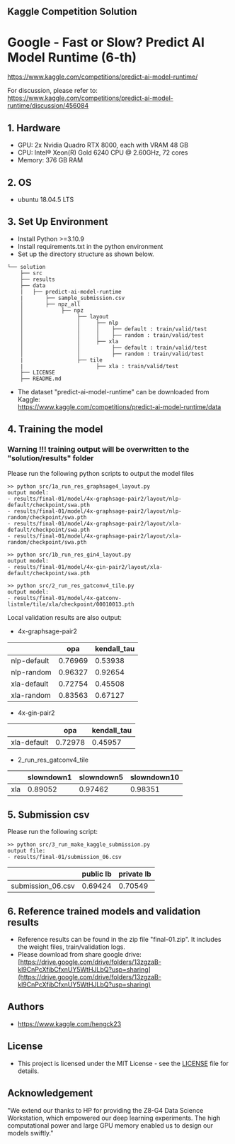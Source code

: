 ## Kaggle Competition Solution
# Google - Fast or Slow? Predict AI Model Runtime (6-th)
https://www.kaggle.com/competitions/predict-ai-model-runtime/

For discussion, please refer to:  
https://www.kaggle.com/competitions/predict-ai-model-runtime/discussion/456084


## 1. Hardware  
- GPU: 2x Nvidia Quadro RTX 8000, each with VRAM 48 GB
- CPU: Intel® Xeon(R) Gold 6240 CPU @ 2.60GHz, 72 cores
- Memory: 376 GB RAM

## 2. OS 
- ubuntu 18.04.5 LTS


## 3. Set Up Environment
- Install Python >=3.10.9
- Install requirements.txt in the python environment
- Set up the directory structure as shown below.
``` 
└── solution
    ├── src 
    ├── results
    ├── data
    |   ├── predict-ai-model-runtime
    |       ├── sample_submission.csv
    │       ├── npz_all
    │            ├── npz
    │                 ├── layout 
    │                 │     ├── nlp
    │                 │     │    ├── default : train/valid/test
    │                 │     │    ├── random : train/valid/test
    │                 │     ├── xla
    │                 │          ├── default : train/valid/test
    │                 │          ├── random : train/valid/test
    |                 ├── tile
    |                       ├── xla : train/valid/test      
    ├── LICENSE 
    ├── README.md 
```

- The dataset "predict-ai-model-runtime" can be downloaded from Kaggle:  
https://www.kaggle.com/competitions/predict-ai-model-runtime/data


## 4. Training the model

### Warning !!! training output will be overwritten to the "solution/results" folder
Please run the following python scripts to output the model files

``` 
>> python src/1a_run_res_graphsage4_layout.py
output model:
- results/final-01/model/4x-graphsage-pair2/layout/nlp-default/checkpoint/swa.pth
- results/final-01/model/4x-graphsage-pair2/layout/nlp-random/checkpoint/swa.pth
- results/final-01/model/4x-graphsage-pair2/layout/xla-default/checkpoint/swa.pth
- results/final-01/model/4x-graphsage-pair2/layout/xla-random/checkpoint/swa.pth

>> python src/1b_run_res_gin4_layout.py
output model:
- results/final-01/model/4x-gin-pair2/layout/xla-default/checkpoint/swa.pth

>> python src/2_run_res_gatconv4_tile.py
output model:
- results/final-01/model/4x-gatconv-listmle/tile/xla/checkpoint/00010013.pth
``` 

Local validation results are also output:  
- 4x-graphsage-pair2


|             | opa     | kendall_tau |
|-------------|---------|-------------|
| nlp-default | 0.76969 | 0.53938     |
| nlp-random  | 0.96327 | 0.92654     |
| xla-default | 0.72754 | 0.45508     |
| xla-random  | 0.83563 | 0.67127     |
 
- 4x-gin-pair2  

|             | opa     | kendall_tau |
|-------------|---------|-------------|
| xla-default | 0.72978 | 0.45957     | 

- 2_run_res_gatconv4_tile 

|     | slowndown1 | slowndown5 | slowndown10 |
|-----|------------|------------|-------------|
| xla | 0.89052    | 0.97462    | 0.98351     |


## 5. Submission csv 

Please run the following script:

```
>> python src/3_run_make_kaggle_submission.py
output file:
- results/final-01/submission_06.csv
```

|                   | public lb | private lb |
|-------------------|-----------|------------|
| submission_06.csv | 0.69424   | 0.70549    |


## 6. Reference trained models and validation results
- Reference results can be found in the zip file "final-01.zip". It includes the weight files, train/validation logs.
- Please download from share google drive: [https://drive.google.com/drive/folders/13zgzaB-kl9CnPcXfibCfxnUY5WtHJLbQ?usp=sharing](https://drive.google.com/drive/folders/13zgzaB-kl9CnPcXfibCfxnUY5WtHJLbQ?usp=sharing)
  

## Authors

- https://www.kaggle.com/hengck23

## License

- This project is licensed under the MIT License - see the [LICENSE](LICENSE) file for details.

## Acknowledgement

"We extend our thanks to HP for providing the Z8-G4 Data Science Workstation, which empowered our deep learning experiments. The high computational power and large GPU memory enabled us to design our models swiftly."
